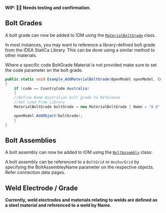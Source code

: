 **WIP: 👷‍♂️ Needs testing and confirmation.**

## Bolt Grades

A bolt grade can now be added to IOM using the [`MaterialBoltGrade`](https://github.com/idea-statica/ideastatica-public/blob/main/src/IdeaRS.OpenModel/Libraries/Material/MaterialBoltGrade.cs) class.

In most instances, you may want to reference a library-defined bolt grade from the IDEA StatiCa Library. This can be done using a similar method to other materials. 

Where a specific code BoltGrade Material is not provided make sure to set the code parameter on the bolt grade. 

```csharp
public static void Example_AddMaterialBoltGrade(OpenModel openModel, CountryCode code)
{
    if (code == CountryCode.Australia)
    {
	//Define Name Australian bolt grade to Reference
	//Set Load From Library
	MaterialBoltGrade boltGrade = new MaterialBoltGrade { Name = "8.8", LoadFromLibrary = true, Code = CountryCode.Australia };

	openModel.AddObject(boltGrade);
    }
}
```

## Bolt Assemblies

A bolt assembly can now be added to IOM using the [`BoltAssembly`](https://github.com/idea-statica/ideastatica-public/blob/main/src/IdeaRS.OpenModel/Libraries/Material/BoltAssembly.cs) class:



A bolt assembly can be referenced to a `BoltGrid` or `AnchorGrid` by specifying the BoltAssembleyName parameter on the respective objects. Refer connection data pages.

## Weld Electrode / Grade

**Currently, weld electrodes and materials relating to welds are defined as a steel material and referenced to a weld by Name.**   

## 
